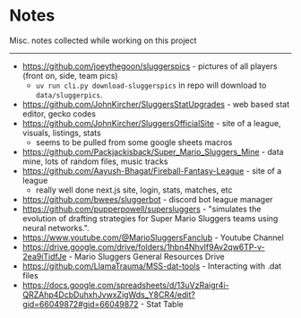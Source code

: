 # Notes

Misc. notes collected while working on this project

---

- https://github.com/joeythegoon/sluggerspics - pictures of all players (front on, side, team pics)
  - `uv run cli.py download-sluggerspics` in repo will download to `data/sluggerpics`.
- https://github.com/JohnKircher/SluggersStatUpgrades - web based stat editor, gecko codes
- https://github.com/JohnKircher/SluggersOfficialSite - site of a league, visuals, listings, stats
  - seems to be pulled from some google sheets macros
- https://github.com/Packjackisback/Super_Mario_Sluggers_Mine - data mine, lots of random files, music tracks
- https://github.com/Aayush-Bhagat/Fireball-Fantasy-League - site of a league
  - really well done next.js site, login, stats, matches, etc
- https://github.com/bwees/sluggerbot - discord bot league manager
- https://github.com/pupperpowell/supersluggers - "simulates the evolution of drafting strategies for Super Mario Sluggers teams using neural networks.".
- https://www.youtube.com/@MarioSluggersFanclub - Youtube Channel
- https://drive.google.com/drive/folders/1hbn4NhvIf9Av2qw6TP-v-2ea9iTidfJe - Mario Sluggers General Resources Drive
- https://github.com/LlamaTrauma/MSS-dat-tools - Interacting with .dat files
- https://docs.google.com/spreadsheets/d/13uVzRaigr4i-QRZAhp4DcbDuhxhJvwxZigWds_Y8CR4/edit?gid=66049872#gid=66049872 - Stat Table
